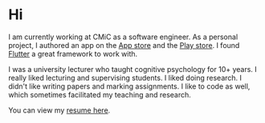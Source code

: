 # Hi

I am currently working at CMiC as a software engineer. As a personal project, I authored an app on the [App store](https://apps.apple.com/us/app/emojart/id1632243774) and the [Play store](https://play.google.com/store/apps/details?id=com.navonapps.emojart). I found [Flutter](https://flutter.dev/) a great framework to work with. 

I was a university lecturer who taught cognitive psychology for 10+ years. I really liked lecturing and supervising students. I liked doing research. I didn't like writing papers and marking assignments. I like to code as well, which sometimes facilitated my teaching and research. 

You can view my [resume here](https://louiskhchan.github.io/louiskhchan/LouisChan_Resume.docx).

